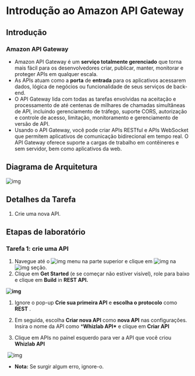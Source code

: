 # Introdução ao Amazon API Gateway

## Introdução

### Amazon API Gateway

- Amazon API Gateway é um **serviço totalmente gerenciado** que torna mais fácil para os desenvolvedores criar, publicar, manter, monitorar e proteger APIs em qualquer escala. 
- As APIs atuam como a **porta** de **entrada** para os aplicativos acessarem dados, lógica de negócios ou funcionalidade de seus serviços de back-end. 
- O API Gateway lida com todas as tarefas envolvidas na aceitação e processamento de até centenas de milhares de chamadas simultâneas de API, incluindo gerenciamento de tráfego, suporte CORS, autorização e controle de acesso, limitação, monitoramento e gerenciamento de versão de API. 
- Usando o API Gateway, você pode criar APIs RESTful e APIs WebSocket que permitem aplicativos de comunicação bidirecional em tempo real. O API Gateway oferece suporte a cargas de trabalho em contêineres e sem servidor, bem como aplicativos da web.   

## Diagrama de Arquitetura

![img](https://play.whizlabs.com/frontend/web/media/2020/07/01/task_id_111_introduction_to_api_gateway_(1).png)

## Detalhes da Tarefa

1. Crie uma nova API.

## Etapas de laboratório

### Tarefa 1: crie uma API

1. Navegue até o ![img](https://play.whizlabs.com/frontend/web/media/2020/01/27/image11.png) menu na parte superior e clique em  ![img](https://play.whizlabs.com/frontend/web/media/2020/01/27/image1.png) na ![img](https://play.whizlabs.com/frontend/web/media/2020/01/27/image6.png) seção. 
2. Clique em **Get Started** (e se começar não estiver visível), role para baixo e clique em **Build** in **REST API.**

**![img](https://play.whizlabs.com/frontend/web/media/2021/07/10/task_2_step_2.jpg)**

1. Ignore o pop-up **Crie sua primeira API** e **escolha o protocolo** como **REST** .

2. Em seguida, escolha **Criar nova API** como **nova API** nas configurações. Insira o nome da API como ***Whizlab API\*** e clique em **Criar API**

3. Clique em APIs no painel esquerdo para ver a API que você criou **Whizlab API**

    

​    ![img](https://play.whizlabs.com/frontend/web/media/2020/01/27/image9.png)

- **Nota:** Se surgir algum erro, ignore-o.
